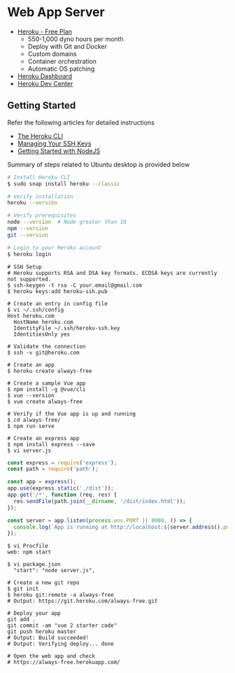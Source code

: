 # Web App Server
- [Heroku - Free Plan](https://www.heroku.com/pricing#containers)
  - 550-1,000 dyno hours per month
  - Deploy with Git and Docker
  - Custom domains
  - Container orchestration
  - Automatic OS patching
- [Heroku Dashboard](https://dashboard.heroku.com/apps)
- [Heroku Dev Center](https://devcenter.heroku.com/)

## Getting Started

Refer the following articles for detailed instructions
- [The Heroku CLI](https://devcenter.heroku.com/articles/heroku-cli)
- [Managing Your SSH Keys](https://devcenter.heroku.com/articles/keys)
- [Getting Started with NodeJS](https://devcenter.heroku.com/articles/getting-started-with-nodejs) 

Summary of steps related to Ubuntu desktop is provided below

```sh
# Install Heroku CLI
$ sudo snap install heroku --classic

# Verify installation
heroku --version

# Verify prerequisites
node --version  # Node greater than 10
npm --version
git --version

# Login to your Heroku account
$ heroku login
```

```
# SSH Setup
# Heroku supports RSA and DSA key formats. ECDSA keys are currently not supported.
$ ssh-keygen -t rsa -C your.email@gmail.com
$ heroku keys:add heroku-ssh.pub

# Create an entry in config file
$ vi ~/.ssh/config
Host heroku.com
  HostName heroku.com
  IdentityFile ~/.ssh/heroku-ssh.key
  IdentitiesOnly yes

# Validate the connection
$ ssh -v git@heroku.com
```

```
# Create an app 
$ heroku create always-free

# Create a sample Vue app
$ npm install -g @vue/cli
$ vue --version
$ vue create always-free

# Verify if the Vue app is up and running
$ cd always-free/
$ npm run serve

# Create an express app
$ npm install express --save
$ vi server.js
```
```js
const express = require('express');
const path = require('path');

const app = express();
app.use(express.static('./dist'));
app.get('/*', function (req, res) {
  res.sendFile(path.join(__dirname, '/dist/index.html'));
});

const server = app.listen(process.env.PORT || 8080, () => {
  console.log(`App is running at http://localhost:${server.address().port}`);
});
```
```
$ vi Procfile
web: npm start

$ vi package.json
  "start": "node server.js",

# Create a new git repo
$ git init
$ heroku git:remote -a always-free
# Output: https://git.heroku.com/always-free.git

# Deploy your app
git add .
git commit -am "vue 2 starter code"
git push heroku master
# Output: Build succeeded!
# Output: Verifying deploy... done

# Open the web app and check
# https://always-free.herokuapp.com/
```